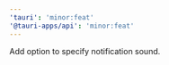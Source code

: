 ```yaml
---
'tauri': 'minor:feat'
'@tauri-apps/api': 'minor:feat'
---
```


Add option to specify notification sound.
